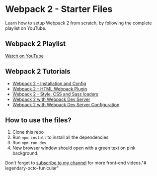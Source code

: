 # Webpack 2 - Starter Files

Learn how to setup Webpack 2 from scratch, by following the complete playlist on YouTube.

## Webpack 2 Playlist
[Watch on YouTube](https://www.youtube.com/watch?v=JdGnYNtuEtE&list=PLkEZWD8wbltnRp6nRR8kv97RbpcUdNawY)

## Webpack 2 Tutorials

* [Webpack 2 - Installation and Config](https://www.youtube.com/watch?v=JdGnYNtuEtE&index=1&list=PLkEZWD8wbltnRp6nRR8kv97RbpcUdNawY)
* [Webpack 2 - HTML Webpack Plugin](https://www.youtube.com/watch?v=cKTDYSK0ArI&index=2&list=PLkEZWD8wbltnRp6nRR8kv97RbpcUdNawY)
* [Webpack 2 - Style, CSS and Sass loaders](https://www.youtube.com/watch?v=m7V0OackwxY&list=PLkEZWD8wbltnRp6nRR8kv97RbpcUdNawY&index=3)
* [Webpack 2 with Webpack Dev Server](https://www.youtube.com/watch?v=gH4LxB6NkNc&list=PLkEZWD8wbltnRp6nRR8kv97RbpcUdNawY&index=4)
* [Webpack 2 with Webpack Dev Server Configuration](https://www.youtube.com/watch?v=soI7X-7OSb4&list=PLkEZWD8wbltnRp6nRR8kv97RbpcUdNawY&index=5)

## How to use the files?

1. Clone this repo
2. Run `npm install` to install all the dependencies
3. Run `npm run dev`
4. New browser window should open with a green text on pink background.

Don't forget to [subscribe to my channel](https://www.youtube.com/channel/UC7O6CntQoAI-wYyJxYiqNUg?sub_confirmation=1) for more front-end videos."# legendary-octo-funicular" 
